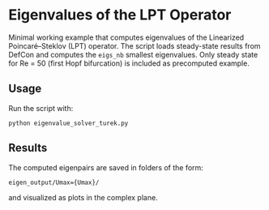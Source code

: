 # Eigenvalues of the LPT Operator

Minimal working example that computes eigenvalues of the Linearized Poincaré–Steklov (LPT) operator. The script loads steady-state results from DefCon and computes the `eigs_nb` smallest eigenvalues. Only steady state for Re = 50 (first Hopf bifurcation) is included as precomputed example.

## Usage

Run the script with:

`python eigenvalue_solver_turek.py`

## Results

The computed eigenpairs are saved in folders of the form:

`eigen_output/Umax={Umax}/`

and visualized as plots in the complex plane.


